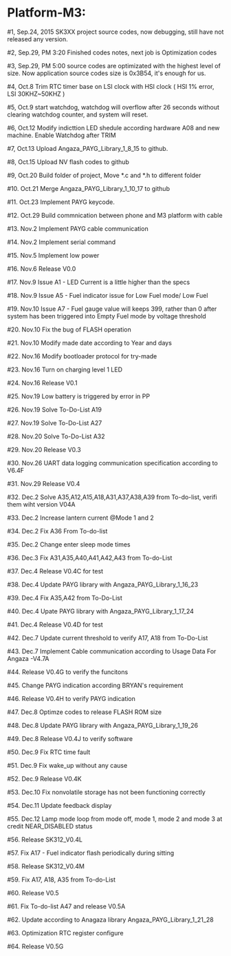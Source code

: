 # Platform-M3:
#1, Sep.24, 2015  SK3XX project source codes, now debugging, still have not released any version.

#2, Sep.29, PM 3:20 Finished codes notes, next job is Optimization codes 

#3, Sep.29, PM 5:00 source codes are optimizated with the highest level of size. Now application source codes size is 0x3B54,  it's enough for us. 
    
#4, Oct.8 Trim RTC timer base on LSI clock with HSI clock ( HSI 1% error, LSI 30KHZ~50KHZ )

#5, Oct.9 start watchdog, watchdog will overflow after 26 seconds without clearing watchdog counter, and system will reset.

#6, Oct.12  Modify indicttion LED shedule according hardware A08 and new machine. Enable Watchdog after TRIM
   
#7, Oct.13  Upload Angaza_PAYG_Library_1_8_15 to github.

#8, Oct.15  Upload NV flash codes to github

#9, Oct.20  Build folder of project, Move *.c and *.h to different folder 

#10. Oct.21 Merge Angaza_PAYG_Library_1_10_17 to github

#11. Oct.23 Implement PAYG keycode.

#12. Oct.29 Build commnication between phone and M3 platform with cable 

#13. Nov.2 Implement PAYG cable communication 

#14. Nov.2 Implement serial command 

#15. Nov.5 Implement low power

#16.  Nov.6 Release V0.0 

#17. Nov.9 Issue A1 - LED Current is a little higher than the specs

#18. Nov.9 Issue A5 - Fuel indicator issue for Low Fuel mode/ Low Fuel

#19. Nov.10 Issue A7 - Fuel gauge value will keeps 399, rather than 0 after system has been triggered into Empty Fuel mode by voltage threshold

#20. Nov.10 Fix the bug of FLASH operation 

#21. Nov.10 Modify made date according to Year and days 

#22. Nov.16 Modify bootloader protocol for try-made

#23. Nov.16 Turn on charging level 1 LED 

#24. Nov.16 Release V0.1

#25. Nov.19 Low battery is triggered by error in PP

#26. Nov.19 Solve To-Do-List A19

#27. Nov.19 Solve To-Do-List A27 

#28. Nov.20 Solve To-Do-List A32

#29. Nov.20 Release V0.3

#30. Nov.26 UART data logging communication specification according to V6.4F

#31. Nov.29 Release V0.4 

#32. Dec.2 Solve A35,A12,A15,A18,A31,A37,A38,A39 from To-do-list, verifi them wiht version V04A 

#33. Dec.2 Increase lantern current @Mode 1 and 2

#34. Dec.2 Fix A36 From To-do-list 

#35. Dec.2 Change enter sleep mode times

#36. Dec.3 Fix A31,A35,A40,A41,A42,A43 from To-do-List

#37. Dec.4 Release V0.4C for test

#38. Dec.4 Update PAYG library with Angaza_PAYG_Library_1_16_23

#39. Dec.4 Fix A35,A42 from To-Do-List

#40. Dec.4 Upate PAYG library with Angaza_PAYG_Library_1_17_24

#41. Dec.4 Release V0.4D for test 

#42. Dec.7 Update current threshold to verify A17, A18 from To-Do-List

#43. Dec.7 Implement Cable communication according to Usage Data For Angaza -V4.7A

#44. Release V0.4G to verify the funcitons

#45. Change PAYG indication according BRYAN's requirement 

#46. Release V0.4H to verify PAYG indication

#47. Dec.8 Optimze codes to release FLASH ROM size 

#48. Dec.8 Update PAYG library with Angaza_PAYG_Library_1_19_26

#49. Dec.8 Release V0.4J to verify software 

#50. Dec.9 Fix RTC time fault

#51. Dec.9 Fix wake_up without any cause 

#52. Dec.9 Release V0.4K

#53. Dec.10 Fix nonvolatile storage has not been functioning correctly

#54. Dec.11 Update feedback display

#55. Dec.12 Lamp mode loop from mode off, mode 1, mode 2 and mode 3 at credit NEAR_DISABLED status

#56. Release SK312_V0.4L

#57. Fix A17 - Fuel indicator flash periodically during sitting

#58. Release SK312_V0.4M

#59. Fix A17, A18, A35 from To-do-List

#60. Release V0.5 

#61. Fix To-do-list A47 and release V0.5A

#62. Update according to Anagaza library Angaza_PAYG_Library_1_21_28

#63. Optimization RTC register configure 

#64. Release V0.5G